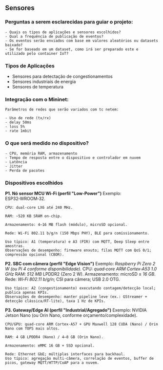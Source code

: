## Sensores

### Perguntas a serem esclarecidas para guiar o projeto:

    - Quais os tipos de aplicações e sensores escolhidos?
    - Qual a frequência de publicação de eventos?
    - Os eventos serão enviados com base em valores aleatórios ou datasets baixado?
    - Se for baseado em um dataset, como irá ser preparado este e utilizado pelo container IoT?

### Tipos de Aplicações

- Sensores para detectação de congestionamentos
- Sensores industriais de energia
- Sensores de temperatura

### Integração com o Mininet:
    
    Parâmetros de redes que serão variados com tc netem:

    - Uso de rede (tx/rx)
    - delay 50ms
    - loss 5%
    - rate 1mbit

### O que será medido no dispositivo?
    - CPU, memória RAM, armazenamento
    - Tempo de resposta entre o dispositivo e controlador em nuvem
    - Latência
    - Jitter
    - Perda de pacotes

### Dispositivos escolhidos

**P1. Nó sensor MCU Wi‑Fi (perfil "Low‑Power")**
    Exemplo: ESP32‑WROOM‑32.
    
    CPU: dual‑core LX6 até 240 MHz.
    
    RAM: ~520 KB SRAM on‑chip.
    
    Armazenamento: 4–16 MB flash (módulo), microSD opcional.
    
    Rede: Wi‑Fi 802.11 b/g/n (150 Mbps PHY), BLE para comissionamento.
    
    Uso típico: A1 (temperatura) e A3 (PIR) com MQTT, Deep Sleep entre amostras.
    Observações de desempenho: firmware enxuto; filas MQTT com QoS 0/1; compressão opcional (CBOR).

**P2. SBC com câmera (perfil "Edge Vision")**
    Exemplo: *Raspberry Pi Zero 2 W (ou Pi 4 conforme disponibilidade).*
    CPU: *quad‑core ARM Cortex‑A53 1.0 GHz*
    RAM: *512 MB* LPDDR2 (Zero 2 W).
    Armazenamento: microSD ≥ *16 GB.*
    Rede: *Wi‑Fi 802.11 b/g/n*; CSI para câmera; USB 2.0 OTG.

    Uso típico: A2 (congestionamento) executando contagem/detecção local; publica apenas KPIs.
    Observações de desempenho: manter pipeline leve (ex.: GStreamer + detecção clássica/RT-lite), taxa 1 Hz de KPIs.

**P3. Gateway/Edge AI (perfil "Industrial/Agregado")**
    Exemplo: NVIDIA Jetson Nano (ou Orin Nano, conforme orçamento/complexidade).

    CPU/GPU: quad‑core ARM Cortex‑A57 + GPU Maxwell 128 CUDA (Nano) / Orin Nano com TOPS mais altos.

    RAM: 4 GB LPDDR4 (Nano) / 4–8 GB (Orin Nano).

    Armazenamento: eMMC 16 GB + SSD opcional.

    Rede: Ethernet GbE; múltiplas interfaces para backhaul.
    Uso típico: agregação multi‑câmera, correlação de eventos, buffer de picos, gateway MQTT/HTTP/CoAP para a nuvem.
